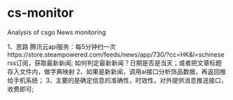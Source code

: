 # cs-monitor

Analysis of csgo News monitoring

1、思路
腾讯云api服务：每5分钟扫一次https://store.steampowered.com/feeds/news/app/730/?cc=HK&l=schinese rss订阅，获取最新新闻;
如何判定最新新闻？日期是否是当天；或者把文章标题存入文件内，做字典映射
2、如果是新新闻，调用ai接口分析饰品数据，再返回推给手机系统；
3、主要的是确定信息的准确性，时效性，对外提供消息推送接口，收费即可;